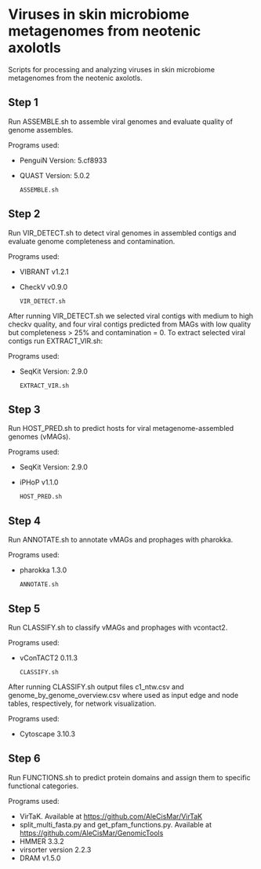 # Viruses in skin microbiome metagenomes from neotenic axolotls
Scripts for processing and analyzing viruses in skin microbiome metagenomes from the neotenic axolotls.

## Step 1
Run ASSEMBLE.sh to assemble viral genomes and evaluate quality of genome assembles.

Programs used:
* PenguiN Version: 5.cf8933
* QUAST Version: 5.0.2

    `ASSEMBLE.sh`
## Step 2
Run VIR_DETECT.sh to detect viral genomes in assembled contigs and evaluate genome completeness and contamination.

Programs used:
* VIBRANT v1.2.1
* CheckV v0.9.0

    `VIR_DETECT.sh`

After running VIR_DETECT.sh we selected viral contigs with medium to high checkv quality, and four viral contigs predicted from MAGs with low quality but completeness > 25% and contamination = 0. To extract selected viral contigs run EXTRACT_VIR.sh:

Programs used:
* SeqKit Version: 2.9.0

    `EXTRACT_VIR.sh`
## Step 3
Run HOST_PRED.sh to predict hosts for viral metagenome-assembled genomes (vMAGs).

Programs used:
* SeqKit Version: 2.9.0
* iPHoP v1.1.0

     `HOST_PRED.sh`
## Step 4
Run ANNOTATE.sh to annotate vMAGs and prophages with pharokka.

Programs used:
* pharokka 1.3.0

     `ANNOTATE.sh`
## Step 5
Run CLASSIFY.sh to classify vMAGs and prophages with vcontact2.

Programs used:
* vConTACT2 0.11.3

     `CLASSIFY.sh`

After running CLASSIFY.sh output files c1_ntw.csv and genome_by_genome_overview.csv where used as input edge and node tables, respectively, for network visualization. 

Programs used:
* Cytoscape 3.10.3

## Step 6
Run FUNCTIONS.sh to predict protein domains and assign them to specific functional categories.

Programs used:
* VirTaK. Available at https://github.com/AleCisMar/VirTaK
* split_multi_fasta.py and get_pfam_functions.py. Available at https://github.com/AleCisMar/GenomicTools
* HMMER 3.3.2
* virsorter version 2.2.3
* DRAM v1.5.0
